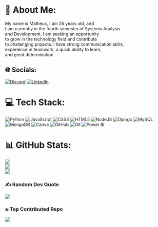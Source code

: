 # 💫 About Me:
My name is Matheus, I am 26 years old, and <br>I am currently in the fourth semester of Systems Analysis <br>and Development. I am seeking an opportunity <br>to grow in the technology field and contribute <br>to challenging projects. I have strong communication skills,<br>experience in teamwork, a quick ability to learn, <br>and great determination.


## 🌐 Socials:
[![Discord](https://img.shields.io/badge/Discord-%237289DA.svg?logo=discord&logoColor=white)](https://discord.gg/MatPaiva98) [![LinkedIn](https://img.shields.io/badge/LinkedIn-%230077B5.svg?logo=linkedin&logoColor=white)](https://linkedin.com/in/MatheusRochaPaiva) 

# 💻 Tech Stack:
![Python](https://img.shields.io/badge/python-3670A0?style=for-the-badge&logo=python&logoColor=ffdd54) ![JavaScript](https://img.shields.io/badge/javascript-%23323330.svg?style=for-the-badge&logo=javascript&logoColor=%23F7DF1E) ![CSS3](https://img.shields.io/badge/css3-%231572B6.svg?style=for-the-badge&logo=css3&logoColor=white) ![HTML5](https://img.shields.io/badge/html5-%23E34F26.svg?style=for-the-badge&logo=html5&logoColor=white) ![NodeJS](https://img.shields.io/badge/node.js-6DA55F?style=for-the-badge&logo=node.js&logoColor=white) ![Django](https://img.shields.io/badge/django-%23092E20.svg?style=for-the-badge&logo=django&logoColor=white) ![MySQL](https://img.shields.io/badge/mysql-4479A1.svg?style=for-the-badge&logo=mysql&logoColor=white) ![MongoDB](https://img.shields.io/badge/MongoDB-%234ea94b.svg?style=for-the-badge&logo=mongodb&logoColor=white) ![Canva](https://img.shields.io/badge/Canva-%2300C4CC.svg?style=for-the-badge&logo=Canva&logoColor=white) ![GitHub](https://img.shields.io/badge/github-%23121011.svg?style=for-the-badge&logo=github&logoColor=white) ![Git](https://img.shields.io/badge/git-%23F05033.svg?style=for-the-badge&logo=git&logoColor=white) ![Power Bi](https://img.shields.io/badge/power_bi-F2C811?style=for-the-badge&logo=powerbi&logoColor=black)
# 📊 GitHub Stats:
![](https://github-readme-stats.vercel.app/api?username=MatrPaivaDev&theme=blue-green&hide_border=false&include_all_commits=false&count_private=false)<br/>
![](https://github-readme-streak-stats.herokuapp.com/?user=MatrPaivaDev&theme=blue-green&hide_border=false)<br/>
![](https://github-readme-stats.vercel.app/api/top-langs/?username=MatrPaivaDev&theme=blue-green&hide_border=false&include_all_commits=false&count_private=false&layout=compact)

### ✍️ Random Dev Quote
![](https://quotes-github-readme.vercel.app/api?type=horizontal&theme=radical)

### 🔝 Top Contributed Repo
![](https://github-contributor-stats.vercel.app/api?username=MatrPaivaDev&limit=5&theme=blue-green&combine_all_yearly_contributions=true)

<!-- Proudly created with GPRM ( https://gprm.itsvg.in ) -->
